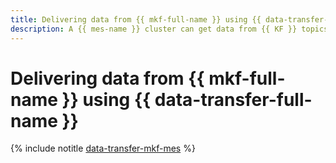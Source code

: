 ```yaml
---
title: Delivering data from {{ mkf-full-name }} using {{ data-transfer-full-name }}
description: A {{ mes-name }} cluster can get data from {{ KF }} topics in real time.
---
```


# Delivering data from {{ mkf-full-name }} using {{ data-transfer-full-name }}

{% include notitle [data-transfer-mkf-mes](../../_tutorials/dataplatform/data-transfer-mkf-mes.md) %}
